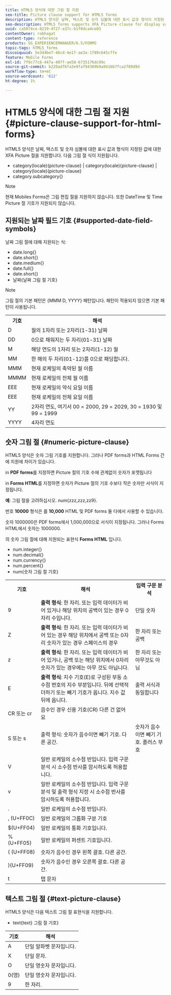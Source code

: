 ```yaml
---
title: HTML5 양식에 대한 그림 절 지원
seo-title: Picture clause support for HTML5 forms
description: HTML5 양식은 날짜, 텍스트 및 숫자 심볼에 대한 표시 값과 형식이 지정된 값에 대한 XFA Picture 절을 지원합니다.
seo-description: HTML5 forms supports XFA Picture clause for display value and formatted value for date, text, and numeric symbols.
uuid: ca5074ce-8219-4f27-a37c-b1f0dca4ce03
contentOwner: robhagat
content-type: reference
products: SG_EXPERIENCEMANAGER/6.5/FORMS
topic-tags: hTML5_forms
discoiquuid: 5e344be7-46cd-4e1f-ae3a-1f89c645cffe
feature: Mobile Forms
exl-id: 7f9c77c6-447a-407f-ae58-6735176dc99c
source-git-commit: b220adf6fa3e9faf94389b9a9416b7fca2f89d9d
workflow-type: tm+mt
source-wordcount: '612'
ht-degree: 1%

---
```


# HTML5 양식에 대한 그림 절 지원 {#picture-clause-support-for-html-forms}

HTML5 양식은 날짜, 텍스트 및 숫자 심볼에 대한 표시 값과 형식이 지정된 값에 대한 XFA Picture 절을 지원합니다. 다음 그림 절 식이 지원됩니다.

* category(locale){picture-clause} | category(locale){picture-clause} | category(locale){picture-clause}
* category.subcategory{}

>[!NOTE]
>
>현재 Mobiles Forms은 그림 편집 절을 지원하지 않습니다. 또한 DateTime 및 Time Picture 절 기호가 지원되지 않습니다.

## 지원되는 날짜 필드 기호 {#supported-date-field-symbols}

날짜 그림 절에 대해 지원되는 식:

* date.long{}
* date.short{}
* date.medium{}
* date.full{}
* date.short{}
* 날짜{날짜 그림 절 기호}

>[!NOTE]
>
>그림 절의 기본 패턴은 {MMM D, YYYY} 패턴입니다. 패턴이 적용되지 않으면 기본 패턴이 사용됩니다.

<table>
 <tbody>
  <tr>
   <th><strong>기호</strong></th>
   <th>해석</th>
  </tr>
  <tr>
   <td>D</td>
   <td>월의 1자리 또는 2자리(1-31) 날짜</td>
  </tr>
  <tr>
   <td>DD</td>
   <td>0으로 채워지는 두 자리(01-31) 날짜<br /> </td>
  </tr>
  <tr>
   <td>M</td>
   <td>해당 연도의 1자리 또는 2자리(1-12) 월<br /> </td>
  </tr>
  <tr>
   <td>MM</td>
   <td>한 해의 두 자리(01-12)를 0으로 패딩합니다.<br /> </td>
  </tr>
  <tr>
   <td>MMM</td>
   <td>현재 로케일의 축약된 월 이름<br /> </td>
  </tr>
  <tr>
   <td>MMMM</td>
   <td>현재 로케일의 전체 월 이름<br /> </td>
  </tr>
  <tr>
   <td>EEE</td>
   <td>현재 로케일의 약식 요일 이름<br /> </td>
  </tr>
  <tr>
   <td>EEE</td>
   <td>현재 로케일의 전체 요일 이름<br /> </td>
  </tr>
  <tr>
   <td>YY</td>
   <td>2자리 연도, 여기서 00 = 2000, 29 = 2029, 30 = 1930 및 99 = 1999<br /> </td>
  </tr>
  <tr>
   <td>YYYY</td>
   <td>4자리 연도<br /> </td>
  </tr>
 </tbody>
</table>

## 숫자 그림 절 {#numeric-picture-clause}

HTML5 양식은 숫자 그림 기호를 지원합니다. 그러나 PDF forms과 HTML Forms 간에 지원에 차이가 있습니다.

in **PDF forms**&#x200B;를 지정하면 Picture 절의 기호 수에 관계없이 숫자가 포맷됩니다

in **Forms HTML**&#x200B;를 지정하면 숫자가 Picture 절의 기호 수보다 작은 숫자만 서식이 지정됩니다.

**예**: 그림 절을 고려하십시오. num{zzz,zzz,zz9}.

번호 **10000** 형식은 를 **10,000** HTML 및 PDF forms 둘 다에서 사용할 수 있습니다.

숫자 1000000은 PDF forms에서 1,000,000으로 서식이 지정됩니다. 그러나 Forms HTML에서 숫자는 1000000.

의 숫자 그림 절에 대해 지원되는 표현식 **Forms HTML** 입니다.

* num.integer{}
* num.decimal{}
* num.currency{}
* num.percent{}
* num{숫자 그림 절 기호}

<table>
 <tbody>
  <tr>
   <th><strong>기호</strong></th>
   <th><strong>해석</strong></th>
   <th>입력 구문 분석</th>
  </tr>
  <tr>
   <td>9</td>
   <td><strong>출력 형식</strong>: 한 자리. 또는 입력 데이터가 비어 있거나 해당 위치의 공백이 있는 경우 0자리 수입니다.<br /> </td>
   <td>단일 숫자</td>
  </tr>
  <tr>
   <td>Z</td>
   <td><strong>출력 형식</strong>: 한 자리. 또는 입력 데이터가 비어 있는 경우 해당 위치에서 공백 또는 0자리 숫자가 있는 경우 스페이스의 경우<br /> </td>
   <td>한 자리 또는 공백</td>
  </tr>
  <tr>
   <td>z</td>
   <td><strong>출력 형식</strong>: 한 자리. 또는 입력 데이터가 비어 있거나, 공백 또는 해당 위치에서 0자리 숫자가 있는 경우에는 아무 것도 아닙니다.<br /> </td>
   <td>한 자리 또는 아무것도 아님</td>
  </tr>
  <tr>
   <td>E</td>
   <td><strong>출력 형식</strong>: 지수 기호(E)로 구성된 부동 소수점 번호의 지수 부분입니다. 뒤에 선택적 더하기 또는 빼기 기호가 옵니다. 지수 값 뒤에 옵니다.<br /> </td>
   <td>출력 서식과 동일합니다</td>
  </tr>
  <tr>
   <td>CR 또는 cr<br /> </td>
   <td>음수인 경우 신용 기호(CR) 다른 건 없어요</td>
   <td><br type="_moz" /> </td>
  </tr>
  <tr>
   <td>S 또는 s<br /> </td>
   <td>출력 형식: 숫자가 음수이면 빼기 기호. 다른 공간.<br /> </td>
   <td>숫자가 음수이면 빼기 기호. 플러스 부호</td>
  </tr>
  <tr>
   <td>V</td>
   <td>일반 로케일의 소수점 반입니다. 입력 구문 분석 시 소수점 반사를 암시하도록 허용합니다.</td>
   <td><br type="_moz" /> </td>
  </tr>
  <tr>
   <td>v</td>
   <td>일반 로케일의 소수점 반입니다. 입력 구문 분석 및 출력 형식 지정 시 소수점 반사를 암시하도록 허용합니다.</td>
   <td><br type="_moz" /> </td>
  </tr>
  <tr>
   <td>.</td>
   <td>일반 로케일의 소수점 반입니다.</td>
   <td><br type="_moz" /> </td>
  </tr>
  <tr>
   <td>, (U+FF0C)</td>
   <td>일반 로케일의 그룹화 구분 기호</td>
   <td><br type="_moz" /> </td>
  </tr>
  <tr>
   <td>$(U+FF04)</td>
   <td>일반 로케일의 통화 기호입니다.</td>
   <td><br type="_moz" /> </td>
  </tr>
  <tr>
   <td>% (U+FF05)</td>
   <td>일반 로케일의 퍼센트 기호입니다.</td>
   <td><br type="_moz" /> </td>
  </tr>
  <tr>
   <td>( (U+FF08)</td>
   <td>숫자가 음수인 경우 왼쪽 괄호. 다른 공간.</td>
   <td><br type="_moz" /> </td>
  </tr>
  <tr>
   <td>)(U+FF09)</td>
   <td>숫자가 음수인 경우 오른쪽 괄호. 다른 공간.</td>
   <td><br type="_moz" /> </td>
  </tr>
  <tr>
   <td>t</td>
   <td>탭 문자</td>
   <td><br type="_moz" /> </td>
  </tr>
 </tbody>
</table>

## 텍스트 그림 절 {#text-picture-clause}

HTML5 양식은 다음 텍스트 그림 절 표현식을 지원합니다.

* text{text} 그림 절 기호}

| **기호** | **해석** |
|---|---|
| A | 단일 알파벳 문자입니다. |
| X | 단일 문자. |
| O | 단일 영숫자 문자입니다. |
| 0(영) | 단일 영숫자 문자입니다. |
| 9 | 한 자리. |
